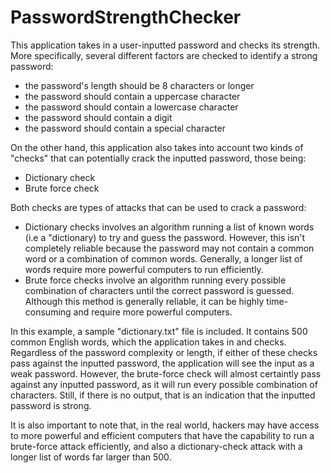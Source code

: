 # PasswordStrengthChecker

This application takes in a user-inputted password and checks its strength. More specifically, several different factors are checked to identify a strong password:
- the password's length should be 8 characters or longer
- the password should contain a uppercase character
- the password should contain a lowercase character
- the password should contain a digit
- the password should contain a special character

On the other hand, this application also takes into account two kinds of "checks" that can potentially crack the inputted password, those being:
- Dictionary check
- Brute force check


Both checks are types of attacks that can be used to crack a password: 
- Dictionary checks involves an algorithm running a list of known words (i.e a "dictionary) to try and guess the password. However, this isn't completely reliable because the password may not contain a common word or a combination of common words. Generally, a longer list of words require more powerful computers to run efficiently.
- Brute force checks involve an algorithm running every possible combination of characters until the correct password is guessed. Although this method is generally reliable, it can be highly time-consuming and require more powerful computers.


In this example, a sample "dictionary.txt" file is included. It contains 500 common English words, which the application takes in and checks. 
Regardless of the password complexity or length, if either of these checks pass against the inputted password, the application will see the input as a weak password. However, the brute-force check will almost certaintly pass against any inputted password, as it will run every possible combination of characters. Still, if there is no output, that is an indication that the inputted password is strong.

It is also important to note that, in the real world, hackers may have access to more powerful and efficient computers that have the capability to run a brute-force attack efficiently, and also a dictionary-check attack with a longer list of words far larger than 500.

